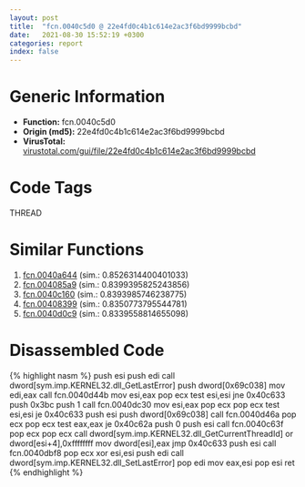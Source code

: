 ```yaml
---
layout: post
title:  "fcn.0040c5d0 @ 22e4fd0c4b1c614e2ac3f6bd9999bcbd"
date:   2021-08-30 15:52:19 +0300
categories: report
index: false
---
```


# Generic Information
- **Function:** fcn.0040c5d0
- **Origin (md5):** 22e4fd0c4b1c614e2ac3f6bd9999bcbd
- **VirusTotal:** [virustotal.com/gui/file/22e4fd0c4b1c614e2ac3f6bd9999bcbd][virustotal_ref]

# Code Tags
<span class="tag" id="THREAD">THREAD</span>


# Similar Functions

1. [fcn.0040a644][similar_1_ref] (sim.: 0.8526314400401033)
2. [fcn.004085a9][similar_2_ref] (sim.: 0.8399395825243856)
3. [fcn.0040c160][similar_3_ref] (sim.: 0.8393985746238775)
4. [fcn.00408399][similar_4_ref] (sim.: 0.8350773795544781)
5. [fcn.0040d0c9][similar_5_ref] (sim.: 0.8339558814655098)


# Disassembled Code

{% highlight nasm %}
push esi
push edi
call dword[sym.imp.KERNEL32.dll_GetLastError]
push dword[0x69c038]
mov edi,eax
call fcn.0040d44b
mov esi,eax
pop ecx
test esi,esi
jne 0x40c633
push 0x3bc
push 1
call fcn.0040dc30
mov esi,eax
pop ecx
pop ecx
test esi,esi
je 0x40c633
push esi
push dword[0x69c038]
call fcn.0040d46a
pop ecx
pop ecx
test eax,eax
je 0x40c62a
push 0
push esi
call fcn.0040c63f
pop ecx
pop ecx
call dword[sym.imp.KERNEL32.dll_GetCurrentThreadId]
or dword[esi+4],0xffffffff
mov dword[esi],eax
jmp 0x40c633
push esi
call fcn.0040dbf8
pop ecx
xor esi,esi
push edi
call dword[sym.imp.KERNEL32.dll_SetLastError]
pop edi
mov eax,esi
pop esi
ret 
{% endhighlight %}


[similar_1_ref]: /report/fcn.0040a644@fec037c981b84fb9df87dac6521840c9
[similar_2_ref]: /report/fcn.004085a9@d5337b9620c223d0a47057760eb166f6
[similar_3_ref]: /report/fcn.0040c160@c5a9328b4292c431a6e3f48185308528
[similar_4_ref]: /report/fcn.00408399@f9b80f61ad003ebdee20dab4a0087d2a
[similar_5_ref]: /report/fcn.0040d0c9@e69fcfbd512770c44a9d6b90a42edeb0
[virustotal_ref]: https://www.virustotal.com/gui/file/22e4fd0c4b1c614e2ac3f6bd9999bcbd
